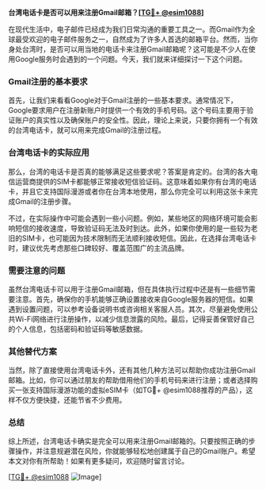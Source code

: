 **台湾电话卡是否可以用来注册Gmail邮箱？[[TG💪+ @esim1088](https://t.me/s/esim1088)]**

在现代生活中，电子邮件已经成为我们日常沟通的重要工具之一。而Gmail作为全球最受欢迎的电子邮件服务之一，自然成为了许多人首选的邮箱平台。然而，当你身处台湾时，是否可以用当地的电话卡来注册Gmail邮箱呢？这可能是不少人在使用Google服务时会遇到的一个问题。今天，我们就来详细探讨一下这个问题。

### Gmail注册的基本要求

首先，让我们来看看Google对于Gmail注册的一些基本要求。通常情况下，Google要求用户在注册新账户时提供一个有效的手机号码。这个号码主要用于验证账户的真实性以及确保账户的安全性。因此，理论上来说，只要你拥有一个有效的台湾电话卡，就可以用来完成Gmail的注册过程。

### 台湾电话卡的实际应用

那么，台湾的电话卡是否真的能够满足这些要求呢？答案是肯定的。台湾的各大电信运营商提供的SIM卡都能够正常接收短信验证码。这意味着如果你有台湾的电话卡，并且它支持国际漫游或者你在台湾本地使用，那么你完全可以利用这张卡来完成Gmail的注册步骤。

不过，在实际操作中可能会遇到一些小问题。例如，某些地区的网络环境可能会影响短信的接收速度，导致验证码无法及时到达。此外，如果你使用的是一些较为老旧的SIM卡，也可能因为技术限制而无法顺利接收短信。因此，在选择台湾电话卡时，建议优先考虑那些口碑较好、覆盖范围广的主流品牌。

### 需要注意的问题

虽然台湾电话卡可以用于注册Gmail邮箱，但在具体执行过程中还是有一些细节需要注意。首先，确保你的手机能够正确设置接收来自Google服务器的短信。如果遇到设置问题，可以参考设备说明书或咨询相关客服人员。其次，尽量避免使用公共Wi-Fi网络进行注册操作，以减少信息泄露的风险。最后，记得妥善保管好自己的个人信息，包括密码和验证码等敏感数据。

### 其他替代方案

当然，除了直接使用台湾电话卡外，还有其他几种方法可以帮助你成功注册Gmail邮箱。比如，你可以通过朋友的帮助借用他们的手机号码来进行注册；或者选择购买一张支持国际漫游功能的虚拟eSIM卡（如TG💪+ @esim1088推荐的产品），这样不仅方便快捷，还能节省不少费用。

### 总结

综上所述，台湾电话卡确实是完全可以用来注册Gmail邮箱的。只要按照正确的步骤操作，并注意规避潜在风险，你就能够轻松地创建属于自己的Gmail账户。希望本文对你有所帮助！如果有更多疑问，欢迎随时留言讨论。

[[TG💪+ @esim1088](https://t.me/s/esim1088) ![Image](https://i.postimg.cc/4NQfJmqS/Snipaste-2025-05-13-00-14-12.png)]